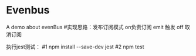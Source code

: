 # Evenbus
A demo about evenBus
#实现思路：发布订阅模式
on负责订阅
emit 触发
off 取消订阅

执行jest测试：
#1  npm install --save-dev jest
#2  npm test
